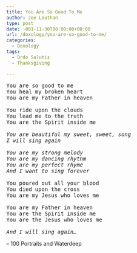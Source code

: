 ```yaml
---
title: You Are So Good To Me
author: Joe Louthan
type: post
date: -001-11-30T00:00:00+00:00
url: /doxology/you-are-so-good-to-me/
categories:
  - Doxology
tags:
  - Ordo Salutis
  - Thanksgiving

---
```

<pre>You are so good to me
You heal my broken heart
You are my Father in heaven

You ride upon the clouds
You lead me to the truth
You are the Spirit inside me

<em>You are beautiful my sweet, sweet, song </em>
<em>I will sing again</em>
<em> </em>
<em>You are my strong melody</em>
<em>You are my dancing rhythm</em>
<em>You are my perfect rhyme</em>
<em>And I want to sing forever </em>

You poured out all your blood
You died upon the cross
You are my Jesus who loves me

You are my Father in heaven
You are the Spirit inside me
You are the Jesus who loves me

<em>And I will sing again…</em></pre>

&#8211; 100 Portraits and Waterdeep